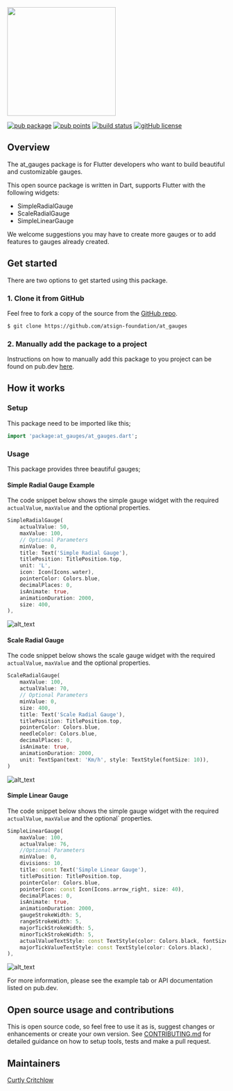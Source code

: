 <!---
Adding the atPlatform logos gives a nice look for your readme
-->
<img width=250px src="https://atsign.dev/assets/img/atPlatform_logo_gray.svg?sanitize=true">

<!---
Add a badge bar for your package by replacing at_radial_gauges below with
your package name below and at_radial_gauges with the name of the repo
-->
[![pub package](https://img.shields.io/pub/v/at_gauges)](https://pub.dev/packages/at_gauges) [![pub points](https://badges.bar/at_gauges/pub%20points)](https://pub.dev/packages/at_gauges/score) [![build status](https://github.com/atsign-foundation/at_gauges/actions/workflows/at_gauges.yaml/badge.svg?branch=trunk)](https://github.com/atsign-foundation/at_gauges/actions/workflows/at_gauges.yaml) [![gitHub license](https://img.shields.io/badge/license-BSD3-blue.svg)](./LICENSE)

<!--- this is a table version
| [![pub package](https://img.shields.io/pub/v/at_radial_gauges)](https://pub.dev/packages/at_radial_gauges) | [![pub points](https://badges.bar/at_radial_gauges/pub%20points)](https://pub.dev/packages/at_radial_gauges/score) | [![build status](https://github.com/atsign-foundation/at_radial_gauges/actions/workflows/at_radial_gauges.yaml/badge.svg?branch=trunk)](https://github.com/atsign-foundation/at_radial_gauges/actions/workflows/at_radial_gauges.yaml) | [![gitHub license](https://img.shields.io/badge/license-BSD3-blue.svg)](./LICENSE) |
| ---------------------------------------------------------------------------------------------------------- | ------------------------------------------------------------------------------------------------------------------ | -------------------------------------------------------------------------------------------------------------------------------------------------------------------------------------------------------------------------------------- | ---------------------------------------------------------------------------------- ||
-->
## Overview
<!---
## Who is this for?
The README should be addressed to somebody who's never seen this before.
But also don't assume that they're a novice.
-->
The at_gauges package is for Flutter developers who want to build beautiful and customizable gauges.

<!---
Give some context and state the intent - we welcome contributions - we want
pull requests and to hear about issues. Include the boilerplate language
below to add some context to @‎platform packages 
-->
This open source package is written in Dart, supports Flutter  with the following widgets: 
- SimpleRadialGauge
- ScaleRadialGauge
- SimpleLinearGauge
<!-- - Range radial gauge -->
  <!--- add package features here -->

We welcome suggestions you may have to create more gauges or to add features to gauges already created. 

<!---
Does this package publish to pub.dev or similar? This README will be the
first thing that developers see there and should be written such that it
lets them quickly assess if it fits their need.
-->
## Get started
There are two options to get started using this package.

<!---
If the package has a template that at_app uses to generate a skeleton app,
that is the quickest way for a developer to assess it and get going with
their app.
-->
<!-- ### 1. Quick start - generate a skeleton app with at_app
This package includes a working sample application in the
[Example](./example) directory that you can use to create a personalized
copy using ```at_app create``` in four commands.

```sh
$ flutter pub global activate at_app 
$ at_app create --sample=<package ID> <app name> 
$ cd <app name>
$ flutter run
```
Notes: 
1. You only need to run ```flutter pub global activate``` once
2. Use ```at_app.bat``` for Windows -->


<!---
Cloning the repo and example app from GitHub is the next option for a
developer to get started.
-->
### 1. Clone it from GitHub
<!---
Make sure to edit the link below to refer to your package repo.
-->
Feel free to fork a copy of the source from the [GitHub repo](https://github.com/atsign-foundation/at_gauges).

```sh
$ git clone https://github.com/atsign-foundation/at_gauges
```

<!---
The last option is to use the traditionaL instructions for adding the package to a project which can be found on pub.dev. 
Please be sure to replace the package name in the url below the right one for this package.
-->
### 2. Manually add the package to a project

Instructions on how to manually add this package to you project can be found on pub.dev [here](https://pub.dev/packages/at_gauges/install).

<!---
Include an explanation on how to setup and use the package
-->
## How it works

<!---
Add details on how to setup the package
-->
### Setup
This package need to be imported like this;
```dart
import 'package:at_gauges/at_gauges.dart';
```
<!---
Add details on how to use the package in an application
-->
### Usage

<!---
Make sure your source code annotations are clear and comprehensive.
-->

This package provides three beautiful gauges;

#### Simple Radial Gauge Example

The code snippet below shows the simple gauge widget with the required  `actualValue`, `maxValue` and the optional properties. 

```dart
SimpleRadialGauge(
    actualValue: 50,
    maxValue: 100,
    // Optional Parameters
    minValue: 0,
    title: Text('Simple Radial Gauge'),
    titlePosition: TitlePosition.top,
    unit: 'L',
    icon: Icon(Icons.water),
    pointerColor: Colors.blue,
    decimalPlaces: 0,
    isAnimate: true,
    animationDuration: 2000,
    size: 400,
),
```
![alt_text](images/simple_radial_gauge.png "Simple Radial Gauge")
#### Scale Radial Gauge

The code snippet below shows the scale gauge widget with the required  `actualValue`, `maxValue` and the optional properties.
```dart
ScaleRadialGauge(
    maxValue: 100,
    actualValue: 70,
    // Optional Parameters
    minValue: 0,
    size: 400,
    title: Text('Scale Radial Gauge'),
    titlePosition: TitlePosition.top,
    pointerColor: Colors.blue,
    needleColor: Colors.blue,
    decimalPlaces: 0,
    isAnimate: true,
    animationDuration: 2000,
    unit: TextSpan(text: 'Km/h', style: TextStyle(fontSize: 10)),
)
```
![alt_text](images/scale_radial_gauge.png "Scale Radial Gauge")


<!-- #### Range Radial Gauge
The code snippet below shows the range gauge widget with the required  `actualValue`, `maxValue` and `range` properties. The  `maxDegree`, `startDegree`, `isLegend`, `title` and `titlePosition` properties are optional.

```dart
RangeRadialGauge(
    maxValue: 75,
    actualValue: 40,
    maxDegree: 180,
    startDegree: 180,
    title: const Text('Range Radial Gauge'),
    titlePosition: TitlePosition.top,
    ranges: [
        Range(
        label: 'slow',
        lowerLimit: 0,
        upperLimit: 50,
        backgroundColor: Colors.green,
        ),
        Range(
        label: 'medium',
        lowerLimit: 50,
        upperLimit: 70,
        backgroundColor: Colors.orange,
        ),
        Range(
        label: 'fast',
        lowerLimit: 70,
        upperLimit: 75,
        backgroundColor: Colors.red,
        ),
    ],
),
```
![alt_text](images/range_radial_gauge.png "Range Radial Gauge") -->

#### Simple Linear Gauge

The code snippet below shows the simple gauge widget with the required  `actualValue`, `maxValue` and the optional` properties.

```dart
SimpleLinearGauge(
    maxValue: 100,
    actualValue: 76,
    //Optional Parameters
    minValue: 0,
    divisions: 10,
    title: const Text('Simple Linear Gauge'),
    titlePosition: TitlePosition.top,
    pointerColor: Colors.blue,
    pointerIcon: const Icon(Icons.arrow_right, size: 40),
    decimalPlaces: 0,
    isAnimate: true,
    animationDuration: 2000,
    gaugeStrokeWidth: 5,
    rangeStrokeWidth: 5,
    majorTickStrokeWidth: 5,
    minorTickStrokeWidth: 5,
    actualValueTextStyle: const TextStyle(color: Colors.black, fontSize: 20),
    majorTickValueTextStyle: const TextStyle(color: Colors.black),
),
```
![alt_text](images/simple_linear_gauge.png "Simple Linear Gauge")

For more information, please see the example tab or API documentation listed on pub.dev. 


<!---
If we have any pages for these docs on atsign.dev site, it would be 
good to add links.(optional)
-->

<!---
You should include language like below if you would like others to contribute
to your package.
-->
## Open source usage and contributions
This is  open source code, so feel free to use it as is, suggest changes or 
enhancements or create your own version. See [CONTRIBUTING.md](CONTRIBUTING.md) 
for detailed guidance on how to setup tools, tests and make a pull request.

<!---
Have we correctly acknowledged the work of others (and their Trademarks etc.)
where appropriate (per the conditions of their LICENSE?
-->
<!-- 
## Acknowledgement/attribution 
-->

<!---
Who created this?  
Do they have complete GitHub profiles?  
How can they be contacted?  
Who is going to respond to pull requests?  
-->
## Maintainers
[Curtly Critchlow](https://github.com/CurtlyCritchlow)
<!---
## Checklist

- [ ] Writing and style
Does the writing flow, with proper grammar and correct spelling?

- [ ] SEO
Always keep in mind that developers will often use search to find solutions
to their needs. Make sure and add in terms that will help get this package to
the top of the search results for google, pub.dev and medium.com as a minimum.

- [ ] Links
Are the links to external resources correct?
Are the links to other parts of the project correct
(beware stuff carried over from previous repos where the
project might have lived during earlier development)?

- [ ] LICENSE
Which LICENSE are we using?  
Is the LICENSE(.md) file present?  
Does it have the correct dates, legal entities etc.?
-->